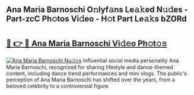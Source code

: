 ## Ana Maria Barnoschi O𝚗lyf𝚊ns Le𝚊𝚔ed N𝚞𝚍es - Part-zcC Ph𝚘tos Vi𝚍eo - H𝚘t Part Le𝚊𝚔s bZORd

# <h2><a href="http://hf05fvz.feru.top/?c=Ana+Maria+Barnoschi">🔗 👉 🔴 Ana Maria Barnoschi Vi𝚍𝚎o Ph𝚘t𝚘𝚜</a></h2>

[![Ana Maria Barnoschi Nu𝚍𝚎s](https://i.imgur.com/0TWrTi3.gif)](http://hf05fvz.feru.top/?c=Ana+Maria+Barnoschi)
Influential social media personality Ana Maria Barnoschi, recognized for sharing lifestyle and dance-themed content, including dance trend performances and mini vlogs. The public's perception of Ana Maria Barnoschi has shifted over the years, from a beloved celebrity to a controversial figure. 
